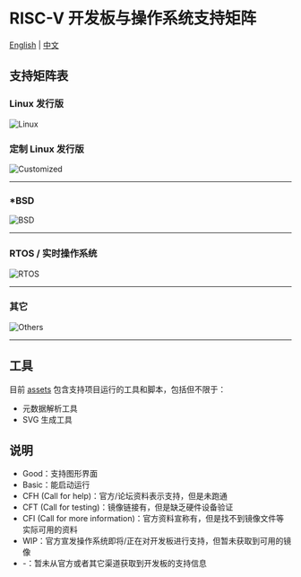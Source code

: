 # RISC-V 开发板与操作系统支持矩阵

[English](./README.md) | [中文](./README_zh.md)

## 支持矩阵表

### Linux 发行版

![Linux](https://ruyisdk.github.io/support-matrix/linux_zh.svg)

### 定制 Linux 发行版

![Customized](https://ruyisdk.github.io/support-matrix/customized_zh.svg)

---

### *BSD

![BSD](https://ruyisdk.github.io/support-matrix/bsd_zh.svg)

---

### RTOS / 实时操作系统

![RTOS](https://ruyisdk.github.io/support-matrix/rtos_zh.svg)

---

### 其它

![Others](https://ruyisdk.github.io/support-matrix/others_zh.svg)

---

## 工具

目前 [assets](assets) 包含支持项目运行的工具和脚本，包括但不限于：

- 元数据解析工具
- SVG 生成工具

## 说明

* Good：支持图形界面
* Basic：能启动运行
* CFH (Call for help)：官方/论坛资料表示支持，但是未跑通
* CFT (Call for testing)：镜像链接有，但是缺乏硬件设备验证
* CFI (Call for more information)：官方资料宣称有，但是找不到镜像文件等实际可用的资料
* WIP：官方宣发操作系统即将/正在对开发板进行支持，但暂未获取到可用的镜像
* -：暂未从官方或者其它渠道获取到开发板的支持信息

